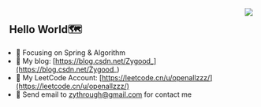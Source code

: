  <img align="right" src="https://github-readme-stats.vercel.app/api?username=openallzzz&show_icons=true&theme=radical" />
 
   ## &nbsp;&nbsp;Hello World🗺️
- :orange_book: Focusing on Spring & Algorithm
- 📖 My blog: [https://blog.csdn.net/Zygood_](https://blog.csdn.net/Zygood_)
- 🧮 My LeetCode Account: [https://leetcode.cn/u/openallzzz/](https://leetcode.cn/u/openallzzz/)
- 📧 Send email to zythrough@gmail.com for contact me


